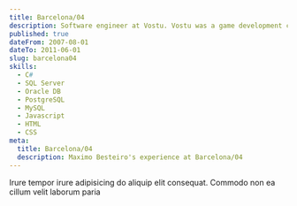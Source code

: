 ```yaml
---
title: Barcelona/04
description: Software engineer at Vostu. Vostu was a game development company that rose to prominence by creating popular video games for social networking platforms, primarily Facebook and Orkut.
published: true
dateFrom: 2007-08-01
dateTo: 2011-06-01
slug: barcelona04
skills:
  - C#
  - SQL Server
  - Oracle DB
  - PostgreSQL
  - MySQL
  - Javascript
  - HTML
  - CSS
meta:
  title: Barcelona/04
  description: Maximo Besteiro's experience at Barcelona/04
---
```


Irure tempor irure adipisicing do aliquip elit consequat. Commodo non ea cillum velit laborum paria
